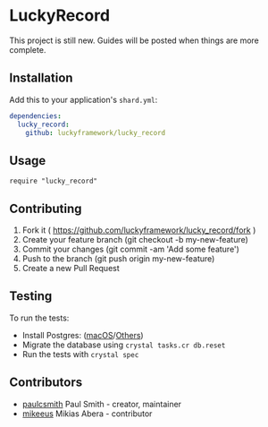 # LuckyRecord

This project is still new. Guides will be posted when things are more complete.

## Installation

Add this to your application's `shard.yml`:

```yaml
dependencies:
  lucky_record:
    github: luckyframework/lucky_record
```

## Usage

```crystal
require "lucky_record"
```

## Contributing

1. Fork it ( https://github.com/luckyframework/lucky_record/fork )
2. Create your feature branch (git checkout -b my-new-feature)
3. Commit your changes (git commit -am 'Add some feature')
4. Push to the branch (git push origin my-new-feature)
5. Create a new Pull Request

## Testing

To run the tests:

* Install Postgres: ([macOS](https://postgresapp.com)/[Others](https://wiki.postgresql.org/wiki/Detailed_installation_guides))
* Migrate the database using `crystal tasks.cr db.reset`
* Run the tests with `crystal spec`

## Contributors

- [paulcsmith](https://github.com/paulcsmith) Paul Smith - creator, maintainer
- [mikeeus](https://github.com/mikeeus) Mikias Abera - contributor
